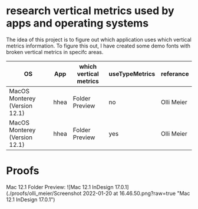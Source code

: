 # research vertical metrics used by apps and operating systems

The idea of this project is to figure out which application uses which vertical metrics information.
To figure this out, I have created some demo fonts with broken vertical metrics in specifc areas.


| OS  | App  | which vertical metrics | useTypeMetrics | referance | 
| ------------- |------| ------------- |----------------| ------------- |
| MacOS Monterey (Version 12.1) | hhea | Folder Preview | no             | Olli Meier |
| MacOS Monterey (Version 12.1) | hhea | Folder Preview | yes            | Olli Meier |



# Proofs

Mac 12.1 Folder Preview:
![Mac 12.1 InDesign 17.0.1](./proofs/olli_meier/Screenshot 2022-01-20 at 16.46.50.png?raw=true "Mac 12.1 InDesign 17.0.1")